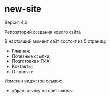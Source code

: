 # new-site

Версия 4.2

Репозиторий создания нового сайта

В настоящий момент сайт состоит из 5 страниц:
- Главная;
- Полезные ссылки;
- Подготовка к ГИА;
- Контакты;
- О проекте.

Изменен виджетов ссылок:
- убрал ссылку на сайт школы.